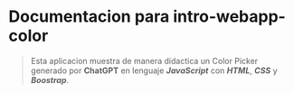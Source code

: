 # Documentacion para intro-webapp-color

>Esta aplicacion muestra de manera didactica un Color Picker generado por **ChatGPT** en lenguaje ***JavaScript*** con ***HTML***, ***CSS*** y ***Boostrap***.
